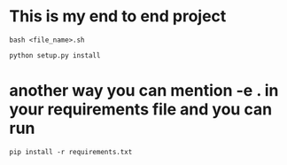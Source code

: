 # This is my end to end project

```
bash <file_name>.sh
```

```
python setup.py install
```

# another way you can mention -e . in your requirements file and you can run

```
pip install -r requirements.txt
```
